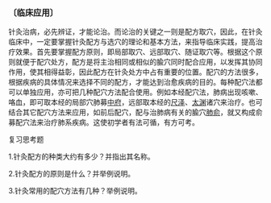 ### 〔临床应用〕

针灸治病，必先辨证，才能论治。而论治的关键之一则是配方取穴，因此，在针灸临床中，一定要掌握针灸配方与选穴的理论和基本方法，来指导临床实践，提高治疗效果。首先要掌握配方原则，即局部取穴、远部取穴、随证取穴等。根据这个原则就便于配穴处方，配方是将主治相同或相似的腧穴同时配合应用，以发挥其协同作用，使其相得益彰，因此配方在针灸处方中占有重要的位置。配穴的方法很多，根据疾病的具体情况来选择不同的配方，才能达到治愈疾病的目的。每种配穴法都可以单独应用，亦可把几种配穴方法配合使用。例如本经配穴法，肺病出现咳嗽、咯血，即可取本经的局部穴肺募[中府](https://www.gmzyjc.com/read/zjs/zjs3.1.1-3-0.1.1.3.1.md)，远部取本经的[尺泽](https://www.gmzyjc.com/read/zjs/zjs3.1.1-3-0.1.1.3.5.md)、[太渊](https://www.gmzyjc.com/read/zjs/zjs3.1.1-3-0.1.1.3.9.md)诸穴来治疗。也可结合其它配穴方法来应用，如前后配穴，配与治肺病有关的腧穴[肺俞](https://www.gmzyjc.com/read/zjs/zjs3.1.7-8-0.0.1.3.13.md)，就又构成俞募配穴法来治疗肺系疾病。这使初学者有法可循，有方可考。

复习思考题

1.针灸配方的种类大约有多少？并指出其名称。

2.针灸配方的原则是什么？并举例说明。

3.针灸常用的配穴方法有几种？举例说明。
